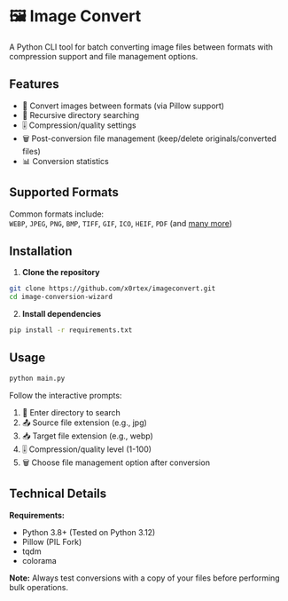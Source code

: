 # 🖼️ Image Convert

A Python CLI tool for batch converting image files between formats with compression support and file management options.

## Features

- 🔄 Convert images between formats (via Pillow support)
- 📁 Recursive directory searching
- 🎚️ Compression/quality settings
- 🗑️ Post-conversion file management (keep/delete originals/converted files)
- 📊 Conversion statistics

## Supported Formats
Common formats include:  
`WEBP`, `JPEG`, `PNG`, `BMP`, `TIFF`, `GIF`, `ICO`, `HEIF`, `PDF` (and [many more](https://pillow.readthedocs.io/en/stable/handbook/image-file-formats.html))

## Installation

1. **Clone the repository**
```bash
git clone https://github.com/x0rtex/imageconvert.git
cd image-conversion-wizard
```

2. **Install dependencies**
```bash
pip install -r requirements.txt
```

## Usage

```bash
python main.py
```

Follow the interactive prompts:
1. 📂 Enter directory to search
2. 📤 Source file extension (e.g., jpg)
3. 📥 Target file extension (e.g., webp)
4. 🎚️ Compression/quality level (1-100)
5. 🗑️ Choose file management option after conversion

## Technical Details

**Requirements:**
- Python 3.8+ (Tested on Python 3.12)
- Pillow (PIL Fork)
- tqdm
- colorama

**Note:** Always test conversions with a copy of your files before performing bulk operations.